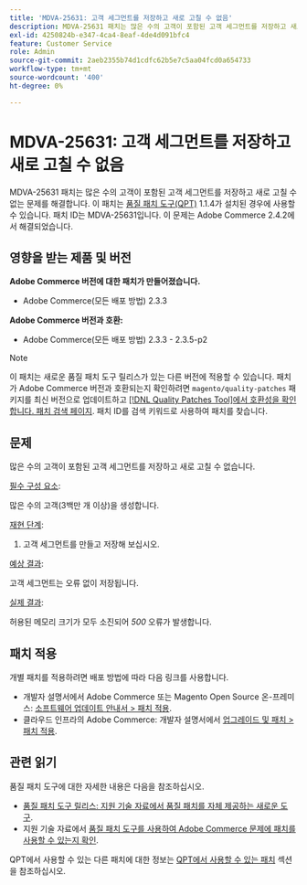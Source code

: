 ```yaml
---
title: 'MDVA-25631: 고객 세그먼트를 저장하고 새로 고칠 수 없음'
description: MDVA-25631 패치는 많은 수의 고객이 포함된 고객 세그먼트를 저장하고 새로 고칠 수 없는 문제를 해결합니다. 이 패치는 [Quality Patches Tool (QPT)](/help/announcements/adobe-commerce-announcements/magento-quality-patches-released-new-tool-to-self-serve-quality-patches.md) 1.1.4가 설치된 경우 사용할 수 있습니다. 패치 ID는 MDVA-25631입니다. 이 문제는 Adobe Commerce 2.4.2에서 해결되었습니다.
exl-id: 4250824b-e347-4ca4-8eaf-4de4d091bfc4
feature: Customer Service
role: Admin
source-git-commit: 2aeb2355b74d1cdfc62b5e7c5aa04fcd0a654733
workflow-type: tm+mt
source-wordcount: '400'
ht-degree: 0%

---
```


# MDVA-25631: 고객 세그먼트를 저장하고 새로 고칠 수 없음

MDVA-25631 패치는 많은 수의 고객이 포함된 고객 세그먼트를 저장하고 새로 고칠 수 없는 문제를 해결합니다. 이 패치는 [품질 패치 도구(QPT)](/help/announcements/adobe-commerce-announcements/magento-quality-patches-released-new-tool-to-self-serve-quality-patches.md) 1.1.4가 설치된 경우에 사용할 수 있습니다. 패치 ID는 MDVA-25631입니다. 이 문제는 Adobe Commerce 2.4.2에서 해결되었습니다.

## 영향을 받는 제품 및 버전

**Adobe Commerce 버전에 대한 패치가 만들어졌습니다.**

* Adobe Commerce(모든 배포 방법) 2.3.3

**Adobe Commerce 버전과 호환:**

* Adobe Commerce(모든 배포 방법) 2.3.3 - 2.3.5-p2

>[!NOTE]
>
>이 패치는 새로운 품질 패치 도구 릴리스가 있는 다른 버전에 적용할 수 있습니다. 패치가 Adobe Commerce 버전과 호환되는지 확인하려면 `magento/quality-patches` 패키지를 최신 버전으로 업데이트하고 [[!DNL Quality Patches Tool]에서 호환성을 확인합니다. 패치 검색 페이지](https://experienceleague.adobe.com/tools/commerce-quality-patches/index.html). 패치 ID를 검색 키워드로 사용하여 패치를 찾습니다.

## 문제

많은 수의 고객이 포함된 고객 세그먼트를 저장하고 새로 고칠 수 없습니다.

<u>필수 구성 요소</u>:

많은 수의 고객(3백만 개 이상)을 생성합니다.

<u>재현 단계</u>:

1. 고객 세그먼트를 만들고 저장해 보십시오.

<u>예상 결과</u>:

고객 세그먼트는 오류 없이 저장됩니다.

<u>실제 결과</u>:

허용된 메모리 크기가 모두 소진되어 *500* 오류가 발생합니다.

## 패치 적용

개별 패치를 적용하려면 배포 방법에 따라 다음 링크를 사용합니다.

* 개발자 설명서에서 Adobe Commerce 또는 Magento Open Source 온-프레미스: [소프트웨어 업데이트 안내서 > 패치 적용](https://experienceleague.adobe.com/en/docs/commerce-operations/tools/quality-patches-tool/usage).
* 클라우드 인프라의 Adobe Commerce: 개발자 설명서에서 [업그레이드 및 패치 > 패치 적용](https://experienceleague.adobe.com/en/docs/commerce-cloud-service/user-guide/develop/upgrade/apply-patches).

## 관련 읽기

품질 패치 도구에 대한 자세한 내용은 다음을 참조하십시오.

* [품질 패치 도구 릴리스: 지원 기술 자료에서 품질 패치를 자체 제공하는 새로운 도구](/help/announcements/adobe-commerce-announcements/magento-quality-patches-released-new-tool-to-self-serve-quality-patches.md).
* 지원 기술 자료에서 [품질 패치 도구를 사용하여 Adobe Commerce 문제에 패치를 사용할 수 있는지 확인](/help/support-tools/patches-available-in-qpt-tool/check-patch-for-magento-issue-with-magento-quality-patches.md).

QPT에서 사용할 수 있는 다른 패치에 대한 정보는 [QPT에서 사용할 수 있는 패치](https://support.magento.com/hc/en-us/sections/360010506631-Patches-available-in-MQP-tool-) 섹션을 참조하십시오.
